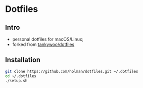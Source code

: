 # Dotfiles

## Intro

- personal dotfiles for macOS/Linux;
- forked from [tankywoo/dotfiles](https://github.com/tankywoo/dotfiles)

## Installation

```bash
git clone https://github.com/holman/dotfiles.git ~/.dotfiles
cd ~/.dotfiles
./setup.sh
```
